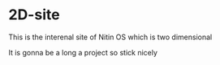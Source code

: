 # 2D-site
This is the interenal site of Nitin OS which is two dimensional

It is gonna be a long a project so stick nicely
